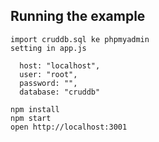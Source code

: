 ## Running the example

```
import cruddb.sql ke phpmyadmin
setting in app.js

  host: "localhost",
  user: "root",
  password: "",
  database: "cruddb"

npm install
npm start
open http://localhost:3001
```

